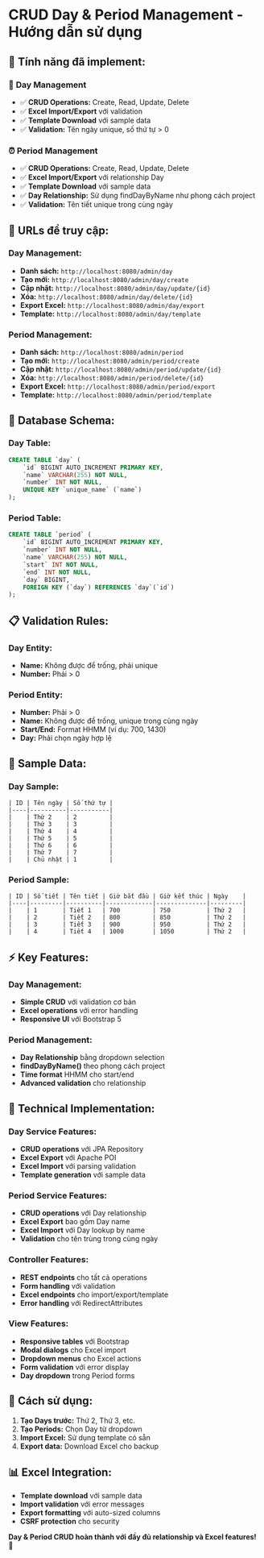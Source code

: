 # CRUD Day & Period Management - Hướng dẫn sử dụng

## 🎯 **Tính năng đã implement:**

### 📅 **Day Management**
- ✅ **CRUD Operations:** Create, Read, Update, Delete
- ✅ **Excel Import/Export** với validation
- ✅ **Template Download** với sample data
- ✅ **Validation:** Tên ngày unique, số thứ tự > 0

### ⏰ **Period Management**  
- ✅ **CRUD Operations:** Create, Read, Update, Delete
- ✅ **Excel Import/Export** với relationship Day
- ✅ **Template Download** với sample data
- ✅ **Day Relationship:** Sử dụng findDayByName như phong cách project
- ✅ **Validation:** Tên tiết unique trong cùng ngày

## 🔗 **URLs để truy cập:**

### Day Management:
- **Danh sách:** `http://localhost:8080/admin/day`
- **Tạo mới:** `http://localhost:8080/admin/day/create`
- **Cập nhật:** `http://localhost:8080/admin/day/update/{id}`
- **Xóa:** `http://localhost:8080/admin/day/delete/{id}`
- **Export Excel:** `http://localhost:8080/admin/day/export`
- **Template:** `http://localhost:8080/admin/day/template`

### Period Management:
- **Danh sách:** `http://localhost:8080/admin/period`
- **Tạo mới:** `http://localhost:8080/admin/period/create`
- **Cập nhật:** `http://localhost:8080/admin/period/update/{id}`
- **Xóa:** `http://localhost:8080/admin/period/delete/{id}`
- **Export Excel:** `http://localhost:8080/admin/period/export`
- **Template:** `http://localhost:8080/admin/period/template`

## 💾 **Database Schema:**

### Day Table:
```sql
CREATE TABLE `day` (
    `id` BIGINT AUTO_INCREMENT PRIMARY KEY,
    `name` VARCHAR(255) NOT NULL,
    `number` INT NOT NULL,
    UNIQUE KEY `unique_name` (`name`)
);
```

### Period Table:
```sql
CREATE TABLE `period` (
    `id` BIGINT AUTO_INCREMENT PRIMARY KEY,
    `number` INT NOT NULL,
    `name` VARCHAR(255) NOT NULL,
    `start` INT NOT NULL,
    `end` INT NOT NULL,
    `day` BIGINT,
    FOREIGN KEY (`day`) REFERENCES `day`(`id`)
);
```

## 📋 **Validation Rules:**

### Day Entity:
- **Name:** Không được để trống, phải unique
- **Number:** Phải > 0

### Period Entity:
- **Number:** Phải > 0
- **Name:** Không được để trống, unique trong cùng ngày
- **Start/End:** Format HHMM (ví dụ: 700, 1430)
- **Day:** Phải chọn ngày hợp lệ

## 🎯 **Sample Data:**

### Day Sample:
```
| ID | Tên ngày | Số thứ tự |
|----|----------|-----------|
|    | Thứ 2    | 2         |
|    | Thứ 3    | 3         |
|    | Thứ 4    | 4         |
|    | Thứ 5    | 5         |
|    | Thứ 6    | 6         |
|    | Thứ 7    | 7         |
|    | Chủ nhật | 1         |
```

### Period Sample:
```
| ID | Số tiết | Tên tiết | Giờ bắt đầu | Giờ kết thúc | Ngày    |
|----|---------|----------|-------------|--------------|---------|
|    | 1       | Tiết 1   | 700         | 750          | Thứ 2   |
|    | 2       | Tiết 2   | 800         | 850          | Thứ 2   |
|    | 3       | Tiết 3   | 900         | 950          | Thứ 2   |
|    | 4       | Tiết 4   | 1000        | 1050         | Thứ 2   |
```

## ⚡ **Key Features:**

### Day Management:
- **Simple CRUD** với validation cơ bản
- **Excel operations** với error handling
- **Responsive UI** với Bootstrap 5

### Period Management:
- **Day Relationship** bằng dropdown selection
- **findDayByName()** theo phong cách project
- **Time format** HHMM cho start/end
- **Advanced validation** cho relationship

## 🔧 **Technical Implementation:**

### Day Service Features:
- **CRUD operations** với JPA Repository
- **Excel Export** với Apache POI
- **Excel Import** với parsing validation
- **Template generation** với sample data

### Period Service Features:
- **CRUD operations** với Day relationship
- **Excel Export** bao gồm Day name
- **Excel Import** với Day lookup by name
- **Validation** cho tên trùng trong cùng ngày

### Controller Features:
- **REST endpoints** cho tất cả operations
- **Form handling** với validation
- **Excel endpoints** cho import/export/template
- **Error handling** với RedirectAttributes

### View Features:
- **Responsive tables** với Bootstrap
- **Modal dialogs** cho Excel import
- **Dropdown menus** cho Excel actions
- **Form validation** với error display
- **Day dropdown** trong Period forms

## 🚀 **Cách sử dụng:**

1. **Tạo Days trước:** Thứ 2, Thứ 3, etc.
2. **Tạo Periods:** Chọn Day từ dropdown
3. **Import Excel:** Sử dụng template có sẵn
4. **Export data:** Download Excel cho backup

## 📊 **Excel Integration:**

- **Template download** với sample data
- **Import validation** với error messages
- **Export formatting** với auto-sized columns
- **CSRF protection** cho security

**Day & Period CRUD hoàn thành với đầy đủ relationship và Excel features!** 🎉
